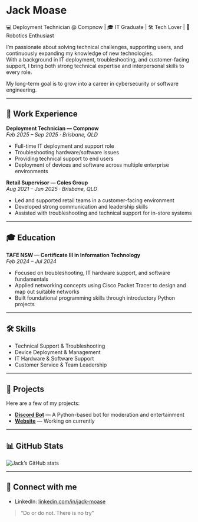 # Jack Moase  

💻 Deployment Technician @ Compnow  |  🎓 IT Graduate  |  🛠 Tech Lover  |  🤖 Robotics Enthusiast

I’m passionate about solving technical challenges, supporting users, and continuously expanding my knowledge of new technologies.  
With a background in IT deployment, troubleshooting, and customer-facing support, I bring both strong technical expertise and interpersonal skills to every role.  

My long-term goal is to grow into a career in cybersecurity or software engineering.

---

## 💼 Work Experience  

**Deployment Technician — Compnow**  
_Feb 2025 – Sep 2025 · Brisbane, QLD_  
- Full-time IT deployment and support role  
- Troubleshooting hardware/software issues  
- Providing technical support to end users  
- Deployment of devices and software across multiple enterprise environments  

**Retail Supervisor — Coles Group**  
_Aug 2021 – Jun 2025 · Brisbane, QLD_  
- Led and supported retail teams in a customer-facing environment  
- Developed strong communication and leadership skills  
- Assisted with troubleshooting and technical support for in-store systems  

---

## 🎓 Education  

**TAFE NSW — Certificate III in Information Technology**  
_Feb 2024 – Jul 2024_  
- Focused on troubleshooting, IT hardware support, and software fundamentals
- Applied networking concepts using Cisco Packet Tracer to design and map out suitable networks
- Built foundational programming skills through introductory Python projects

---

## 🛠 Skills  

- Technical Support & Troubleshooting  
- Device Deployment & Management  
- IT Hardware & Software Support  
- Customer Service & Team Leadership  

---

## 📂 Projects  

Here are a few of my projects:  

- **[Discord Bot](https://github.com/Jack-Moase/Discord-Bot---Friend-Server)** — A Python-based bot for moderation and entertainment  
- **[Website](#)** — Working on currently  
 
---

## 📊 GitHub Stats  

![Jack’s GitHub stats](https://github-readme-stats.vercel.app/api?username=Jack-Moase&show_icons=true&theme=dark)  

---

## 🤝 Connect with me

- LinkedIn: [linkedin.com/in/jack-moase](https://www.linkedin.com/in/jack-moase)  


> “Do or do not. There is no try”
